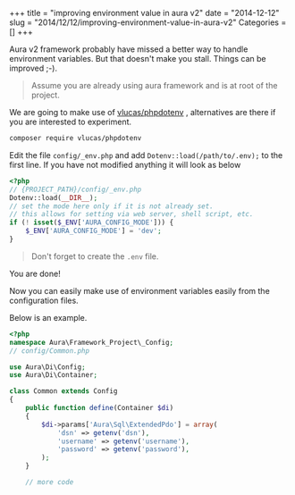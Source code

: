 +++
title = "improving environment value in aura v2"
date = "2014-12-12"
slug = "2014/12/12/improving-environment-value-in-aura-v2"
Categories = []
+++

Aura v2 framework probably have missed a better way to handle environment variables. But that doesn't make you stall. Things can be improved ;-).

> Assume you are already using aura framework and is at root of the project.

We are going to make use of [vlucas/phpdotenv](https://github.com/vlucas/phpdotenv) , alternatives are there if you are interested to experiment.

```bash
composer require vlucas/phpdotenv
```

Edit the file `config/_env.php` and add `Dotenv::load(/path/to/.env);` to the first line. If you have not modified anything it will look as below

```php
<?php
// {PROJECT_PATH}/config/_env.php
Dotenv::load(__DIR__);
// set the mode here only if it is not already set.
// this allows for setting via web server, shell script, etc.
if (! isset($_ENV['AURA_CONFIG_MODE'])) {
    $_ENV['AURA_CONFIG_MODE'] = 'dev';
}
```

> Don't forget to create the `.env` file.

You are done!

Now you can easily make use of environment variables easily from the configuration files.

Below is an example.


```php
<?php
namespace Aura\Framework_Project\_Config;
// config/Common.php

use Aura\Di\Config;
use Aura\Di\Container;

class Common extends Config
{
    public function define(Container $di)
    {
        $di->params['Aura\Sql\ExtendedPdo'] = array(
            'dsn' => getenv('dsn'),
            'username' => getenv('username'),
            'password' => getenv('password'),
        );
    }

    // more code
```
